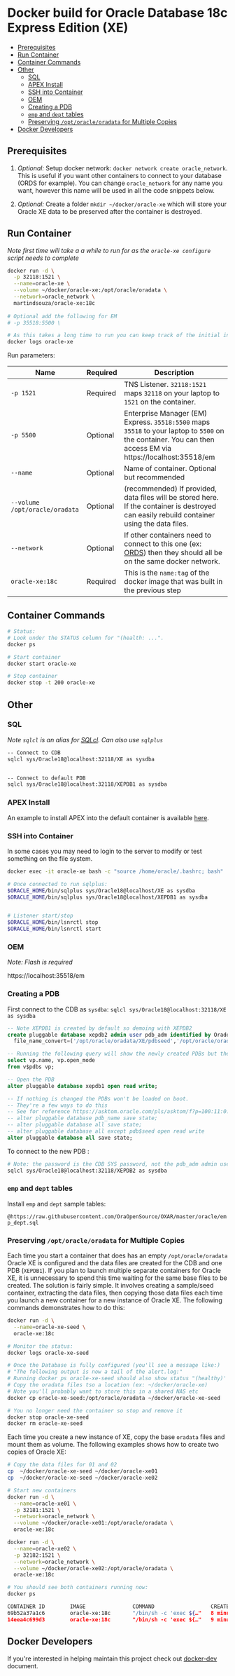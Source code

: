 # Docker build for Oracle Database 18c Express Edition (XE)

- [Prerequisites](#prerequisites)
- [Run Container](#run-container)
- [Container Commands](#container-commands)
- [Other](#other)
  - [SQL](#sql)
  - [APEX Install](#apex-install)
  - [SSH into Container](#ssh-into-container)
  - [OEM](#oem)
  - [Creating a PDB](#creating-a-pdb)
  - [`emp` and `dept` tables](#emp-and-dept-tables)
  - [Preserving `/opt/oracle/oradata` for Multiple Copies](#preserving-optoracleoradata-for-multiple-copies)
- [Docker Developers](#docker-developers)

## Prerequisites

1. _Optional:_ Setup docker network: `docker network create oracle_network`. This is useful if you want other containers to connect to your database (ORDS for example). You can change `oracle_network` for any name you want, however this name will be used in all the code snippets below. 

1. _Optional:_ Create a folder `mkdir ~/docker/oracle-xe` which will store your Oracle XE data to be preserved after the container is destroyed.


## Run Container

_Note first time will take a a while to run for as the `oracle-xe configure` script needs to complete_

```bash
docker run -d \
  -p 32118:1521 \
  --name=oracle-xe \
  --volume ~/docker/oracle-xe:/opt/oracle/oradata \
  --network=oracle_network \
  martindsouza/oracle-xe:18c
  
# Optional add the following for EM
# -p 35518:5500 \

# As this takes a long time to run you can keep track of the initial installation by running:
docker logs oracle-xe
```

Run parameters:

Name | Required | Description 
--- | --- | ---
`-p 1521`| Required | TNS Listener. `32118:1521` maps `32118` on your laptop to `1521` on the container.
`-p 5500`| Optional | Enterprise Manager (EM) Express. `35518:5500` maps `35518` to your laptop to `5500` on the container. You can then access EM via https://localhost:35518/em 
`--name` | Optional | Name of container. Optional but recommended
`--volume /opt/oracle/oradata` | Optional | (recommended) If provided, data files will be stored here. If the container is destroyed can easily rebuild container using the data files.
`--network` | Optional | If other containers need to connect to this one (ex: [ORDS](https://github.com/martindsouza/docker-ords)) then they should all be on the same docker network.
`oracle-xe:18c` | Required | This is the `name:tag` of the docker image that was built in the previous step

## Container Commands

```bash
# Status:
# Look under the STATUS column for "(health: ...".
docker ps

# Start container
docker start oracle-xe

# Stop container
docker stop -t 200 oracle-xe
```

## Other

### SQL

_Note `sqlcl` is an alias for [SQLcl](https://www.oracle.com/database/technologies/appdev/sqlcl.html). Can also use `sqlplus`_

```bash
-- Connect to CDB
sqlcl sys/Oracle18@localhost:32118/XE as sysdba


-- Connect to default PDB
sqlcl sys/Oracle18@localhost:32118/XEPDB1 as sysdba
```

### APEX Install

An example to install APEX into the default container is available [here](docs/apex-install.md).

### SSH into Container

In some cases you may need to login to the server to modify or test something on the file system.

```bash
docker exec -it oracle-xe bash -c "source /home/oracle/.bashrc; bash"

# Once connected to run sqlplus:
$ORACLE_HOME/bin/sqlplus sys/Oracle18@localhost/XE as sysdba
$ORACLE_HOME/bin/sqlplus sys/Oracle18@localhost/XEPDB1 as sysdba


# Listener start/stop
$ORACLE_HOME/bin/lsnrctl stop
$ORACLE_HOME/bin/lsnrctl start
```

### OEM

_Note: Flash is required_</br>

https://localhost:35518/em

### Creating a PDB

First connect to the CDB as `sysdba`: `sqlcl sys/Oracle18@localhost:32118/XE as sysdba`

```sql
-- Note XEPDB1 is created by default so demoing with XEPDB2
create pluggable database xepdb2 admin user pdb_adm identified by Oradoc_db1
  file_name_convert=('/opt/oracle/oradata/XE/pdbseed','/opt/oracle/oradata/XE/XEPDB2');

-- Running the following query will show the newly created PDBs but they are not open for Read Write:
select vp.name, vp.open_mode
from v$pdbs vp;

-- Open the PDB
alter pluggable database xepdb1 open read write;

-- If nothing is changed the PDBs won't be loaded on boot.
-- They're a few ways to do this
-- See for reference https://asktom.oracle.com/pls/asktom/f?p=100:11:0::::P11_QUESTION_ID:9531671900346425939
-- alter pluggable database pdb_name save state;
-- alter pluggable database all save state;
-- alter pluggable database all except pdb$seed open read write
alter pluggable database all save state;
```

To connect to the new PDB :

```bash
# Note: the password is the CDB SYS password, not the pdb_adm admin user
sqlcl sys/Oracle18@localhost:32118/XEPDB2 as sysdba
```

### `emp` and `dept` tables

Install `emp` and `dept` sample tables:</br>

`@https://raw.githubusercontent.com/OraOpenSource/OXAR/master/oracle/emp_dept.sql`


### Preserving `/opt/oracle/oradata` for Multiple Copies

Each time you start a container that does has an empty `/opt/oracle/oradata` Oracle XE is configured and the data files are created for the CDB and one PDB (`XEPDB1`). If you plan to launch multiple separate containers for Oracle XE, it is unnecessary to spend this time waiting for the same base files to be created. The solution is fairly simple. It involves creating a sample/seed container, extracting the data files, then copying those data files each time you launch a new container for a new instance of Oracle XE. The following commands demonstrates how to do this:

```bash
docker run -d \
  --name=oracle-xe-seed \
  oracle-xe:18c

# Monitor the status:
docker logs oracle-xe-seed

# Once the Database is fully configured (you'll see a message like:)
# "The following output is now a tail of the alert.log:"
# Running docker ps oracle-xe-seed should also show status "(healthy)'
# Copy the oradata files tso a location (ex: ~/docker/oracle-xe)
# Note you'll probably want to store this in a shared NAS etc
docker cp oracle-xe-seed:/opt/oracle/oradata ~/docker/oracle-xe-seed

# You no longer need the container so stop and remove it
docker stop oracle-xe-seed
docker rm oracle-xe-seed
```

Each time you create a new instance of XE, copy the base `oradata` files and mount them as volume. The following examples shows how to create two copies of Oracle XE:

```bash
# Copy the data files for 01 and 02
cp  ~/docker/oracle-xe-seed ~/docker/oracle-xe01
cp  ~/docker/oracle-xe-seed ~/docker/oracle-xe02

# Start new containers
docker run -d \
  --name=oracle-xe01 \
  -p 32181:1521 \
  --network=oracle_network \
  --volume ~/docker/oracle-xe01:/opt/oracle/oradata \
  oracle-xe:18c

docker run -d \
  --name=oracle-xe02 \
  -p 32182:1521 \
  --network=oracle_network \
  --volume ~/docker/oracle-xe02:/opt/oracle/oradata \
  oracle-xe:18c

# You should see both containers running now:
docker ps

CONTAINER ID        IMAGE               COMMAND                  CREATED             STATUS                            PORTS                               NAMES
69b52a37a1c6        oracle-xe:18c       "/bin/sh -c 'exec ${…"   8 minutes ago       Up 8 minutes (health: starting)   5500/tcp, 0.0.0.0:32182->1521/tcp   oracle-xe02
14eea4c699d3        oracle-xe:18c       "/bin/sh -c 'exec ${…"   9 minutes ago       Up 9 minutes (health: starting)   5500/tcp, 0.0.0.0:32181->1521/tcp   oracle-xe01
```

##  Docker Developers

If you're interested in helping maintain this project check out [docker-dev](docs/docker-dev.md) document.
